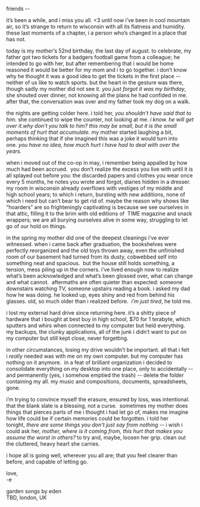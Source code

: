 friends --

it’s been a while, and i miss you all. <3 until now i’ve been in cool mountain air, so it’s strange to return to wisconsin with all its flatness and humidity. these last moments of a chapter, i a person who’s changed in a place that has not.

today is my mother’s 52nd birthday, the last day of august. to celebrate, my father got two tickets for a badgers football game from a colleague; he intended to go with her, but after remembering that i would be home reasoned it would be better for my mom and i to go together. i don’t know why he thought it was a good idea to get the tickets in the first place -- neither of us like to watch sports. but the heart in the gesture was there, though sadly my mother did not see it. *you just forgot it was my birthday*, she shouted over dinner, not knowing all the plans he had confided in me.  after that, the conversation was over and my father took my dog on a walk.

the nights are getting colder here. i told her, *you shouldn’t have said that to him.* she continued to wipe the counter, not looking at me. *i know. he will get over it.why don’t you talk to him? this may be small, but it is the small moments of hurt that accumulate.* my mother started laughing a bit, perhaps thinking that if she imagined this was a joke it would turn into one. *you have no idea, how much hurt i have had to deal with over the years.*

when i moved out of the co-op in may, i remember being appalled by how much had been accrued.  you don’t realize the excess you live with until it is all splayed out before you: the discarded papers and clothes you wear once every 5 months, he notes you wrote and forgot, diaries hidden in a dresser. my room in wisconsin already overflows with vestiges of my middle and high school years; to which i return, bursting with new additions, none of which i need but can’t bear to get rid of. maybe the reason why shows like “hoarders” are so frighteningly captivating is because we see ourselves in that attic, filling it to the brim with old editions of  TIME magazine and snack wrappers; we are all burying ourselves alive in some way, struggling to let go of our hold on things.

in the spring my mother did one of the deepest cleanings i’ve ever witnessed. when i came back after graduation, the bookshelves were perfectly reorganized and the old toys thrown away, even the unfinished room of our basement had turned from its dusty, cobwebbed self into something neat and spacious.  but the house still holds something, a tension, mess piling up in the corners. i’ve lived enough now to realize what’s been acknowledged and what’s been glossed over, what can change and what cannot.  aftermaths are often quieter than expected: someone downstairs watching TV, someone upstairs reading a book. i asked my dad how he was doing. he looked up, eyes shiny and red from behind his glasses. old, so much older than i realized before.  *i’m just tired*, he told me.

i lost my external hard drive since returning here. it’s a shitty piece of hardware that i bought at best buy in high school, $70 for 1 terabyte, which sputters and whirs when connected to my computer but held everything. my backups, the clunky applications, all of the junk i didn’t want to put on my computer but still kept close, never forgetting.

in other circumstances, losing my drive wouldn’t be important. all that i felt i *really* needed was with me on my own computer. but my computer has nothing on it anymore.  in a feat of brilliant organization i decided to consolidate everything on my desktop into one place, only to accidentally -- and permanently (yes, i somehow emptied the trash) -- delete the folder containing my all. my music and compositions, documents, spreadsheets, gone.

i’m trying to convince myself the erasure, ensured by loss, was intentional. that the blank slate is a blessing, not a curse.  sometimes my mother does things that pierces parts of me i thought i had let go of, makes me imagine how life could be if certain memories could be forgotten. i told her tonight, *there are some things you don’t just say from nothing* -- i wish i could ask her, *mother, where is it coming from, this hurt that makes you assume the worst in others?* to try and, maybe, loosen her grip. clean out the cluttered, heavy heart she carries.

i hope all is going well, wherever you all are; that you feel clearer than before, and capable of letting go.

love,<br>
-e

<p class="caption">
<a target="_blank" src="https://gardensongs.github.io">garden songs</a> by eden <br>
TBD, london, UK <br>
</p>